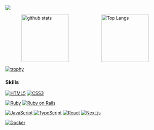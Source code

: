 ![](https://github-profile-summary-cards.vercel.app/api/cards/profile-details?username=CarBoss1996&theme=2077)

<div style="display: flex; justify-content: space-around; align-items: center;">
  <img alt="github stats" height="150px" src="https://github-readme-stats.vercel.app/api?username=CarBoss1996&count_private=true&show_icons=true&theme=tokyonight" />
  <img alt="Top Langs" height="150px" src="https://github-readme-stats.vercel.app/api/top-langs/?username=CarBoss1996&layout=compact&count_private=true&show_icons=true&theme=tokyonight" />
</div>

[![trophy](https://github-profile-trophy.vercel.app/?username=n-katou&theme=onedark)](https://github-profile-trophy.vercel.app/?username=CarBoss1996&theme=tokyonight)

### Skills
[![HTML5](https://img.shields.io/badge/-HTML5-E34F26.svg?logo=html5&style=flat-square&logoColor=white)](https://developer.mozilla.org/en-US/docs/Web/Guide/HTML)
[![CSS3](https://img.shields.io/badge/-CSS3-1572B6.svg?logo=css3&style=flat-square&logoColor=white)](https://developer.mozilla.org/en-US/docs/Web/CSS)

[![Ruby](https://img.shields.io/badge/-Ruby-CC342D.svg?logo=ruby&style=flat-square&logoColor=white)](https://www.ruby-lang.org/)
[![Ruby on Rails](https://img.shields.io/badge/-Ruby%20on%20Rails-CC0000.svg?logo=ruby-on-rails&style=flat-square&logoColor=white)](https://rubyonrails.org/)

[![JavaScript](https://img.shields.io/badge/-JavaScript-F7DF1E.svg?logo=javascript&style=flat-square&logoColor=black)](https://developer.mozilla.org/en-US/docs/Web/JavaScript)
[![TypeScript](https://img.shields.io/badge/-TypeScript-007ACC.svg?logo=typescript&style=flat-square&logoColor=white)](https://www.typescriptlang.org/)
[![React](https://img.shields.io/badge/-React-61DAFB.svg?logo=react&style=flat-square&logoColor=black)](https://reactjs.org/)
[![Next.js](https://img.shields.io/badge/-Next.js-000000.svg?logo=next.js&style=flat-square&logoColor=white)](https://nextjs.org/)

[![Docker](https://img.shields.io/badge/-Docker-2496ED.svg?logo=docker&style=flat-square&logoColor=white)](https://www.docker.com/)
